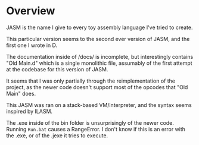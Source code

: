 # Overview

JASM is the name I give to every toy assembly language I've tried to create.

This particular version seems to the second ever version of JASM, and the first one I wrote in D.

The documentation inside of /docs/ is incomplete, but interestingly contains "Old Main.d" which is a single monolithic file, assumably
of the first attempt at the codebase for this version of JASM.

It seems that I was only partially through the reimplementation of the project, as the newer code doesn't support most of the opcodes that "Old Main" does.

This JASM was ran on a stack-based VM/interpreter, and the syntax seems inspired by ILASM.

The .exe inside of the bin folder is unsurprisingly of the newer code. Running `Run.bat` causes a RangeError. I don't know if this is an error
with the .exe, or of the .jexe it tries to execute.